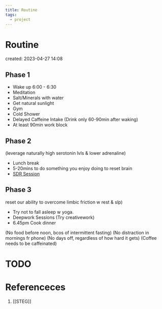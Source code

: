```yaml
---
title: Routine
tags:
  - project
---
```


# Routine
created: 2023-04-27 14:08

## Phase 1 
- Wake up 6:00 - 6:30
- Meditation
- Salt/Minerals with water
- Get natural sunlight
- Gym
- Cold Shower
- Delayed Caffeine Intake (Drink only 60-90min after waking)
- At least 90min work block

## Phase 2
(leverage naturally high serotonin lvls & lower adrenaline) 
- Lunch break 
- 5-20mins to do something you enjoy doing to reset brain
- [SDR Session](https://www.google.com/search?q=Rest+Throughout+in+an+SDR+Session#fpstate=ive&vld=cid:8f056278,vid:AKGrmY8OSHM)

## Phase 3
reset our ability to overcome limbic friction w rest & slp) 
- Try not to fall asleep w yoga. 
- Deepwork Sessions (Try creativework) 
- 6.45pm Cook dinner

(No food before noon, bcos of intermittent fasting) 
(No distraction in mornings fr phone) 
(No days off, regardless of how hard it gets) 
(Coffee needs to be caffeinated)

# TODO

# Referenceces
1. [[STEG]]
